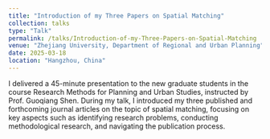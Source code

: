 ```yaml
---
title: "Introduction of my Three Papers on Spatial Matching"
collection: talks
type: "Talk"
permalink: /talks/Introduction-of-my-Three-Papers-on-Spatial-Matching
venue: "Zhejiang University, Department of Regional and Urban Planning"
date: 2025-03-18
location: "Hangzhou, China"
---
```


I delivered a 45-minute presentation to the new graduate students in the course Research Methods for Planning and Urban Studies, instructed by Prof. Guoqiang Shen. During my talk, I introduced my three published and forthcoming journal articles on the topic of spatial matching, focusing on key aspects such as identifying research problems, conducting methodological research, and navigating the publication process.

